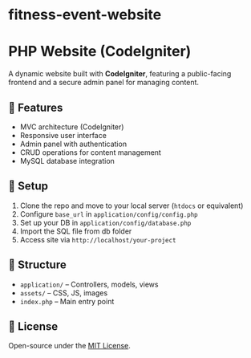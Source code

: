 # fitness-event-website
# PHP Website (CodeIgniter)

A dynamic website built with **CodeIgniter**, featuring a public-facing frontend and a secure admin panel for managing content.

## 🔧 Features
- MVC architecture (CodeIgniter)
- Responsive user interface
- Admin panel with authentication
- CRUD operations for content management
- MySQL database integration

## 🚀 Setup

1. Clone the repo and move to your local server (`htdocs` or equivalent)
2. Configure `base_url` in `application/config/config.php`
3. Set up your DB in `application/config/database.php`
4. Import the SQL file from db folder
5. Access site via `http://localhost/your-project`

## 📁 Structure

- `application/` – Controllers, models, views
- `assets/` – CSS, JS, images
- `index.php` – Main entry point

## 📄 License

Open-source under the [MIT License](LICENSE).

